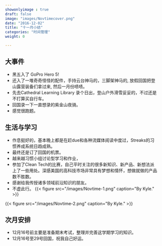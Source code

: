 ```yaml
---
showonlyimage : true
draft: false
image: "images/Novtimecover.png"
date: "2016-12-02"
title: "十一月小结"
categories: "时间管理"
weight: 0

---
```


<!--more-->

## 大事件
- 黑五入了 GoPro Hero 5!
- 还入了一堆奇奇怪怪的配件，手持云台神马的，三脚架神马的, 放假回国把登山露营装备们拿过来, 然后一月份啧啧。
- 先去Cathedral Learning Library 录个日出，登山户外滑雪妥妥的，不过还是不打算买自行车。
- 回国录一下一直想录的紫金山夜骑。
- 感觉很跑题。

## 生活与学习
- 作息挺好的，基本晚上都是在赶due和各种流媒体阅读中度过，Streaks的习惯养成系统日趋成熟。
- 最终还是订了回国的机票。
- 越来越习惯小组讨论型学习和作业，
- 参加了Clean Tech的比赛，自己平时关注的很多新知识、新产品、新想法派上了一些用处。深感美国的高科技市场非常具有梦想和情怀，想做就做的产品数不胜数。
- 感谢给我传授诸多领域前沿知识的朋友。
- 不虚此行。
{{< figure src="/images/Novtime-1.png" caption="By Kyle." >}}

{{< figure src="/images/Novtime-2.png" caption="By Kyle." >}}


## 次月安排
- 12月16号前主要是准备期末考试，整理并完善这学期学习的知识。
- 12月16号至29号回国，祝我自己好运。